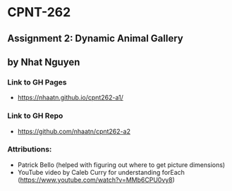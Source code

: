 # CPNT-262
## Assignment 2: Dynamic Animal Gallery
## by Nhat Nguyen

### Link to GH Pages
- https://nhaatn.github.io/cpnt262-a1/

### Link to GH Repo
- https://github.com/nhaatn/cpnt262-a2

### Attributions:
- Patrick Bello (helped with figuring out where to get picture dimensions)
- YouTube video by Caleb Curry for understanding forEach (https://www.youtube.com/watch?v=MMb6CPU0vy8)
